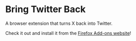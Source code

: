 # Bring Twitter Back
A browser extension that turns X back into Twitter.

Check it out and install it from the <a href="https://addons.mozilla.org/en-US/firefox/addon/bring-the-twitter-bird-back/">Firefox Add-ons website</a>!